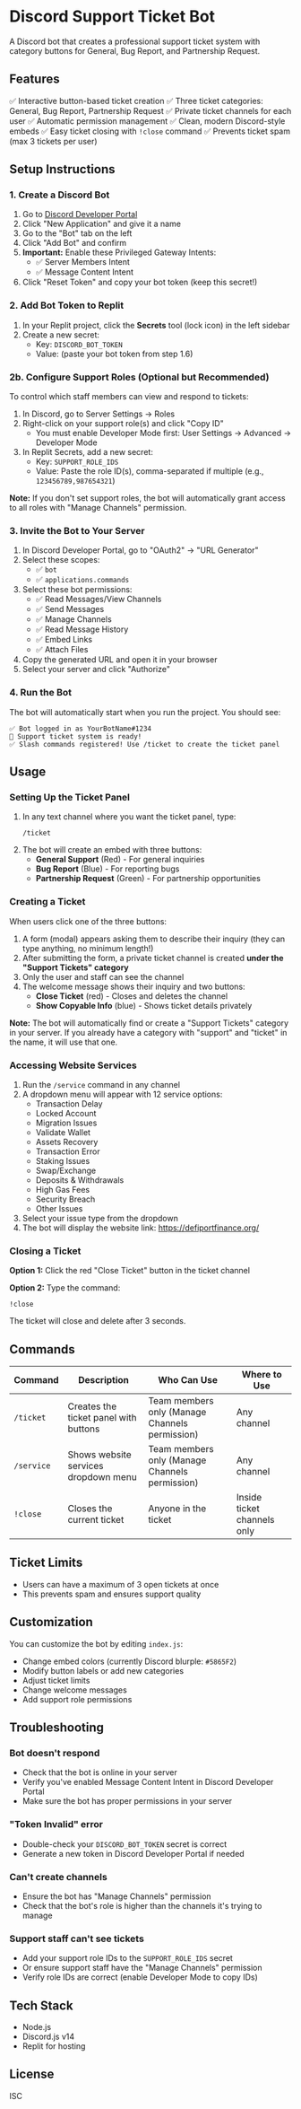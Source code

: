 # Discord Support Ticket Bot

A Discord bot that creates a professional support ticket system with category buttons for General, Bug Report, and Partnership Request.

## Features

✅ Interactive button-based ticket creation
✅ Three ticket categories: General, Bug Report, Partnership Request
✅ Private ticket channels for each user
✅ Automatic permission management
✅ Clean, modern Discord-style embeds
✅ Easy ticket closing with `!close` command
✅ Prevents ticket spam (max 3 tickets per user)

## Setup Instructions

### 1. Create a Discord Bot

1. Go to [Discord Developer Portal](https://discord.com/developers/applications)
2. Click "New Application" and give it a name
3. Go to the "Bot" tab on the left
4. Click "Add Bot" and confirm
5. **Important:** Enable these Privileged Gateway Intents:
   - ✅ Server Members Intent
   - ✅ Message Content Intent
6. Click "Reset Token" and copy your bot token (keep this secret!)

### 2. Add Bot Token to Replit

1. In your Replit project, click the **Secrets** tool (lock icon) in the left sidebar
2. Create a new secret:
   - Key: `DISCORD_BOT_TOKEN`
   - Value: (paste your bot token from step 1.6)

### 2b. Configure Support Roles (Optional but Recommended)

To control which staff members can view and respond to tickets:

1. In Discord, go to Server Settings → Roles
2. Right-click on your support role(s) and click "Copy ID" 
   - You must enable Developer Mode first: User Settings → Advanced → Developer Mode
3. In Replit Secrets, add a new secret:
   - Key: `SUPPORT_ROLE_IDS`
   - Value: Paste the role ID(s), comma-separated if multiple (e.g., `123456789,987654321`)

**Note:** If you don't set support roles, the bot will automatically grant access to all roles with "Manage Channels" permission.

### 3. Invite the Bot to Your Server

1. In Discord Developer Portal, go to "OAuth2" → "URL Generator"
2. Select these scopes:
   - ✅ `bot`
   - ✅ `applications.commands`
3. Select these bot permissions:
   - ✅ Read Messages/View Channels
   - ✅ Send Messages
   - ✅ Manage Channels
   - ✅ Read Message History
   - ✅ Embed Links
   - ✅ Attach Files
4. Copy the generated URL and open it in your browser
5. Select your server and click "Authorize"

### 4. Run the Bot

The bot will automatically start when you run the project. You should see:
```
✅ Bot logged in as YourBotName#1234
🎫 Support ticket system is ready!
✅ Slash commands registered! Use /ticket to create the ticket panel
```

## Usage

### Setting Up the Ticket Panel

1. In any text channel where you want the ticket panel, type:
   ```
   /ticket
   ```
2. The bot will create an embed with three buttons:
   - **General Support** (Red) - For general inquiries
   - **Bug Report** (Blue) - For reporting bugs
   - **Partnership Request** (Green) - For partnership opportunities

### Creating a Ticket

When users click one of the three buttons:
1. A form (modal) appears asking them to describe their inquiry (they can type anything, no minimum length!)
2. After submitting the form, a private ticket channel is created **under the "Support Tickets" category**
3. Only the user and staff can see the channel
4. The welcome message shows their inquiry and two buttons:
   - **Close Ticket** (red) - Closes and deletes the channel
   - **Show Copyable Info** (blue) - Shows ticket details privately

**Note:** The bot will automatically find or create a "Support Tickets" category in your server. If you already have a category with "support" and "ticket" in the name, it will use that one.

### Accessing Website Services

1. Run the `/service` command in any channel
2. A dropdown menu will appear with 12 service options:
   - Transaction Delay
   - Locked Account
   - Migration Issues
   - Validate Wallet
   - Assets Recovery
   - Transaction Error
   - Staking Issues
   - Swap/Exchange
   - Deposits & Withdrawals
   - High Gas Fees
   - Security Breach
   - Other Issues
3. Select your issue type from the dropdown
4. The bot will display the website link: https://defiportfinance.org/

### Closing a Ticket

**Option 1:** Click the red "Close Ticket" button in the ticket channel

**Option 2:** Type the command:
```
!close
```
The ticket will close and delete after 3 seconds.

## Commands

| Command | Description | Who Can Use | Where to Use |
|---------|-------------|-------------|--------------|
| `/ticket` | Creates the ticket panel with buttons | Team members only (Manage Channels permission) | Any channel |
| `/service` | Shows website services dropdown menu | Team members only (Manage Channels permission) | Any channel |
| `!close` | Closes the current ticket | Anyone in the ticket | Inside ticket channels only |

## Ticket Limits

- Users can have a maximum of 3 open tickets at once
- This prevents spam and ensures support quality

## Customization

You can customize the bot by editing `index.js`:
- Change embed colors (currently Discord blurple: `#5865F2`)
- Modify button labels or add new categories
- Adjust ticket limits
- Change welcome messages
- Add support role permissions

## Troubleshooting

### Bot doesn't respond
- Check that the bot is online in your server
- Verify you've enabled Message Content Intent in Discord Developer Portal
- Make sure the bot has proper permissions in your server

### "Token Invalid" error
- Double-check your `DISCORD_BOT_TOKEN` secret is correct
- Generate a new token in Discord Developer Portal if needed

### Can't create channels
- Ensure the bot has "Manage Channels" permission
- Check that the bot's role is higher than the channels it's trying to manage

### Support staff can't see tickets
- Add your support role IDs to the `SUPPORT_ROLE_IDS` secret
- Or ensure support staff have the "Manage Channels" permission
- Verify role IDs are correct (enable Developer Mode to copy IDs)

## Tech Stack

- Node.js
- Discord.js v14
- Replit for hosting

## License

ISC
